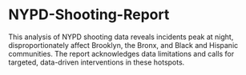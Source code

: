 # NYPD-Shooting-Report
This analysis of NYPD shooting data reveals incidents peak at night, disproportionately affect Brooklyn, the Bronx, and Black and Hispanic communities. The report acknowledges data limitations and calls for targeted, data-driven interventions in these hotspots.
